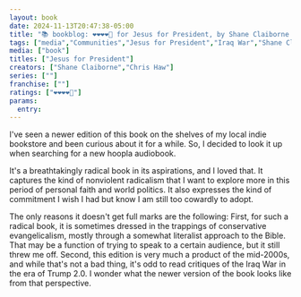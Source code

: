 ```yaml
---
layout: book
date: 2024-11-13T20:47:38-05:00
title: "📚 bookblog: ❤️❤️❤️❤️🖤 for Jesus for President, by Shane Claiborne and Chris Haw"
tags: ["media","Communities","Jesus for President","Iraq War","Shane Claiborne","non-violence","Christian anarchism","anarchism","Chris Haw"]
media: ["book"]
titles: ["Jesus for President"]
creators: ["Shane Claiborne","Chris Haw"]
series: [""]
franchise: [""]
ratings: ["❤️❤️❤️❤️🖤"]
params:
  entry:
---
```


I've seen a newer edition of this book on the shelves of my local indie bookstore and been curious about it for a while. So, I decided to look it up when searching for a new hoopla audiobook.

It's a breathtakingly radical book in its aspirations, and I loved that. It captures the kind of nonviolent radicalism that I want to explore more in this period of personal faith and world politics. It also expresses the kind of commitment I wish I had but know I am still too cowardly to adopt.

The only reasons it doesn't get full marks are the following: First, for such a radical book, it is sometimes dressed in the trappings of conservative evangelicalism, mostly through a somewhat literalist approach to the Bible. That may be a function of trying to speak to a certain audience, but it still threw me off. Second, this edition is very much a product of the mid-2000s, and while that's not a bad thing, it's odd to read critiques of the Iraq War in the era of Trump 2.0. I wonder what the newer version of the book looks like from that perspective.
